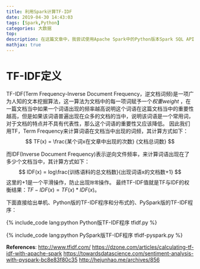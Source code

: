 ```yaml
---
title: 利用Spark计算TF-IDF
date: 2019-04-30 14:43:03
tags: [Spark,Python]
categories: 大数据
top:
description: 在这篇文章中，我尝试使用Apache Spark中的Python版本Spark SQL API来写TF-IDF算法进行文本挖掘。
mathjax: true
---
```

# TF-IDF定义
TF-IDF(Term Frequency-Inverse Document Frequency，逆文档词频)是一项广为人知的文本挖掘算法，这一算法为文档中的每一项词赋予一个*权重weight* ，在一篇文档当中如果一个词语出现的频率越高说明这个词语在这篇文档当中的重要性越高，但是如果该词语普遍出现在众多的文档的当中，说明该词语是一个常用词，对于文档的特点并不具有代表性，那么这个词语的重要性又应该降低。
因此我们用TF，Term Frequency来计算词语在文档当中出现的词频，其计算方式如下：
$$
TF(x) = \frac{某个词x在文章中出现的次数} {文档总词数}
$$

而IDF(Inverse Document Frequency)表示逆向文件频率，来计算词语出现在了多少个文档当中，其计算方式如下：
$$
IDF(x) = log\frac{训练语料的总文档数}{出现词语x的文档数+1}
$$
这里的+1是一个平滑操作，防止出现`除零`操作。
最终TF-IDF值就是TF与IDF的权衡结果：$TF-IDF(x) = TF(x) * IDF(x)$。

下面直接给出单机、Python版的TF-IDF程序和分布式的、PySpark版的TF-IDF程序：

{% include_code lang:python Python版TF-IDF程序 tfidf.py %}

{% include_code lang:python PySpark版TF-IDF程序 tfidf-pyspark.py %}


**References**:
http://www.tfidf.com/
https://dzone.com/articles/calculating-tf-idf-with-apache-spark
https://towardsdatascience.com/sentiment-analysis-with-pyspark-bc8e83f80c35
http://hejunhao.me/archives/856
